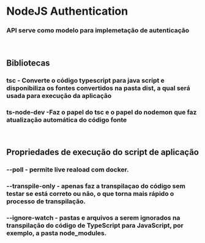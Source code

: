 # NodeJS Authentication
### API serve como modelo para implemetação de autenticação
<br />

## Bibliotecas
### tsc - Converte o código typescript para java script e disponibiliza os fontes convertidos na pasta dist, a qual será usada para execução da aplicação

### ts-node-dev -Faz o papel do tsc e o papel do nodemon que faz atualização automática do código fonte
<br />

## Propriedades de execução do script de aplicação
### <b>--poll</b> - permite live reaload com docker.
### <b>--transpile-only</b> - apenas faz a transpilaçao do código sem testar se está correto ou não, o que torna mais rápido o processo de transpilação.
### <b>--ignore-watch</b> - pastas e arquivos a serem ignorados na transpilação do código de TypeScript para JavaScript, por exemplo, a pasta node_modules.


